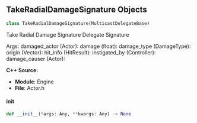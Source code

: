 ## TakeRadialDamageSignature Objects

```python
class TakeRadialDamageSignature(MulticastDelegateBase)
```

Take Radial Damage Signature  Delegate Signature

Args:
    damaged_actor (Actor): 
    damage (float): 
    damage_type (DamageType): 
    origin (Vector): 
    hit_info (HitResult): 
    instigated_by (Controller): 
    damage_causer (Actor):

**C++ Source:**

- **Module**: Engine
- **File**: Actor.h

<a id="unreal.TakeRadialDamageSignature.__init__"></a>

#### __init__

```python
def __init__(*args: Any, **kwargs: Any) -> None
```

<a id="unreal.ConstraintsManager_OnConstraintAdded"></a>